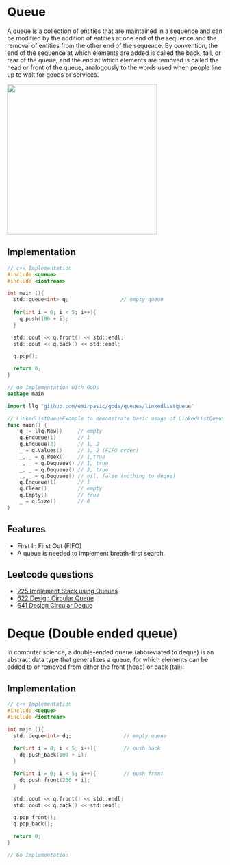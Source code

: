 # Queue

A queue is a collection of entities that are maintained in a sequence and can be modified by the addition of entities at one end of the sequence and the removal of entities from the other end of the sequence. By convention, the end of the sequence at which elements are added is called the back, tail, or rear of the queue, and the end at which elements are removed is called the head or front of the queue, analogously to the words used when people line up to wait for goods or services.

<img src="../assets/queue.png" width="350" />

## Implementation
```c
// c++ Implementation
#include <queue>
#include <iostream>

int main (){
  std::queue<int> q;                 // empty queue
  
  for(int i = 0; i < 5; i++){
    q.push(100 + i);
  }

  std::cout << q.front() << std::endl;
  std::cout << q.back() << std::endl;

  q.pop();

  return 0;
}
```

```go
// go Implementation with GoDs
package main

import llq "github.com/emirpasic/gods/queues/linkedlistqueue"

// LinkedListQueueExample to demonstrate basic usage of LinkedListQueue
func main() {
    q := llq.New()     // empty
    q.Enqueue(1)       // 1
    q.Enqueue(2)       // 1, 2
    _ = q.Values()     // 1, 2 (FIFO order)
    _, _ = q.Peek()    // 1,true
    _, _ = q.Dequeue() // 1, true
    _, _ = q.Dequeue() // 2, true
    _, _ = q.Dequeue() // nil, false (nothing to deque)
    q.Enqueue(1)       // 1
    q.Clear()          // empty
    q.Empty()          // true
    _ = q.Size()       // 0
}
```

## Features
* First In First Out (FIFO)
* A queue is needed to implement breath-first search.

## Leetcode questions
- [225 Implement Stack using Queues](../leetcode_questions/225_implement_stack_using_queue.md)
- [622 Design Circular Queue](../leetcode_questions/622_design_circular_queue.md)
- [641 Design Circular Deque](../leetcode_questions/641_design_circular_deque.md)


# Deque (Double ended queue)


In computer science, a double-ended queue (abbreviated to deque) is an abstract data type that generalizes a queue, for which elements can be added to or removed from either the front (head) or back (tail).

## Implementation

```c
// c++ Implementation
#include <deque>
#include <iostream>

int main (){
  std::deque<int> dq;                 // empty queue
  
  for(int i = 0; i < 5; i++){         // push back
    dq.push_back(100 + i);
  }

  for(int i = 0; i < 5; i++){         // push front
    dq.push_front(200 + i);
  }

  std::cout << q.front() << std::endl;
  std::cout << q.back() << std::endl;

  q.pop_front();
  q.pop_back();

  return 0;
}
```

```go
// Go Implementation

```